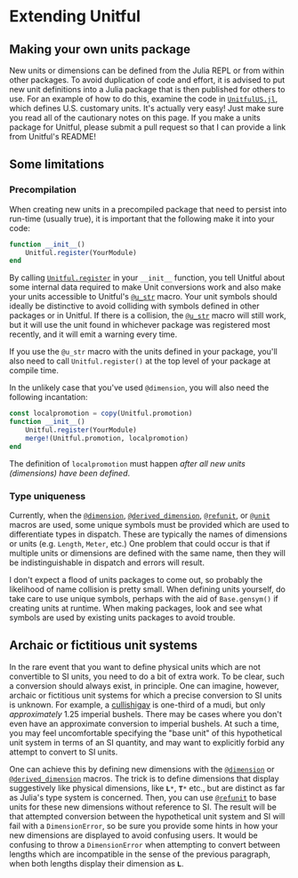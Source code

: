 # Extending Unitful

## Making your own units package

New units or dimensions can be defined from the Julia REPL or from within
other packages. To avoid duplication of code and effort, it is advised to put
new unit definitions into a Julia package that is then published for others to
use. For an example of how to do this, examine the code in
[`UnitfulUS.jl`](https://github.com/PainterQubits/UnitfulUS.jl), which defines
U.S. customary units. It's actually very easy! Just make sure you read all of
the cautionary notes on this page. If you make a units package for Unitful,
please submit a pull request so that I can provide a link from Unitful's README!

## Some limitations

### Precompilation

When creating new units in a precompiled package that need to persist into
run-time (usually true), it is important that the following make it into your
code:

```julia
function __init__()
    Unitful.register(YourModule)
end
```

By calling [`Unitful.register`](@ref) in your `__init__` function, you tell
Unitful about some internal data required to make Unit conversions work and
also make your units accessible to Unitful's [`@u_str`](@ref) macro. Your unit
symbols should ideally be distinctive to avoid colliding with symbols defined
in other packages or in Unitful. If there is a collision, the [`@u_str`](@ref)
macro will still work, but it will use the unit found in whichever package was
registered most recently, and it will emit a warning every time.

If you use the `@u_str` macro with the units defined in your package, you'll
also need to call `Unitful.register()` at the top level of your package at
compile time.

In the unlikely case that you've used `@dimension`, you will also need the
following incantation:

```julia
const localpromotion = copy(Unitful.promotion)
function __init__()
    Unitful.register(YourModule)
    merge!(Unitful.promotion, localpromotion)
end
```

The definition of `localpromotion` must happen *after all new units
(dimensions) have been defined*.

### Type uniqueness

Currently, when the [`@dimension`](@ref), [`@derived_dimension`](@ref),
[`@refunit`](@ref), or [`@unit`](@ref) macros are used, some unique symbols
must be provided which are used to differentiate types in dispatch. These
are typically the names of dimensions or units (e.g. `Length`, `Meter`, etc.)
One problem that could occur is that if multiple units or dimensions are defined
with the same name, then they will be indistinguishable in dispatch and errors
will result.

I don't expect a flood of units packages to come out, so probably the likelihood
of name collision is pretty small. When defining units yourself, do take care to
use unique symbols, perhaps with the aid of `Base.gensym()` if creating units at
runtime. When making packages, look and see what symbols are used by existing
units packages to avoid trouble.

## Archaic or fictitious unit systems

In the rare event that you want to define physical units which are not
convertible to SI units, you need to do a bit of extra work. To be clear,
such a conversion should always exist, in principle. One can imagine, however,
archaic or fictitious unit systems for which a precise conversion to SI units
is unknown. For example, a [cullishigay](https://en.wikipedia.org/wiki/Cullishigay)
is one-third of a mudi, but only *approximately* 1.25 imperial bushels. There may
be cases where you don't even have an approximate conversion to imperial bushels.
At such a time, you may feel uncomfortable specifying the "base unit" of this
hypothetical unit system in terms of an SI quantity, and may want to
explicitly forbid any attempt to convert to SI units.

One can achieve this by defining new dimensions with the [`@dimension`](@ref) or
[`@derived_dimension`](@ref) macros. The trick is to define dimensions that display
suggestively like physical dimensions, like `𝐋*`, `𝐓*` etc., but are distinct as far
as Julia's type system is concerned. Then, you can use [`@refunit`](@ref) to
base units for these new dimensions without reference to SI. The result will be
that attempted conversion between the hypothetical unit system and SI will fail
with a `DimensionError`, so be sure you provide some hints in how your
new dimensions are displayed to avoid confusing users. It would be confusing
to throw a `DimensionError` when attempting to convert between lengths which are
incompatible in the sense of the previous paragraph, when both lengths display their
dimension as `𝐋`.
